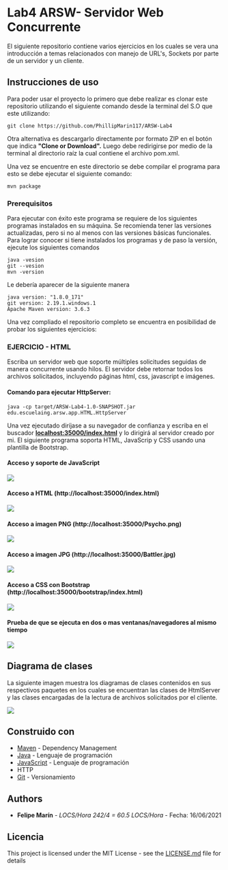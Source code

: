 # Lab4 ARSW- Servidor Web Concurrente

El siguiente repositorio contiene varios ejercicios en los cuales se vera una introducción a temas relacionados con manejo de URL's, Sockets por parte de un servidor y un cliente.

## Instrucciones de uso

Para poder usar el proyecto lo primero que debe realizar es clonar este repositorio utilizando el siguiente comando desde la terminal del S.O que este utilizando:

```
git clone https://github.com/PhillipMarin117/ARSW-Lab4
```
Otra alternativa es descargarlo directamente por formato ZIP en el botón que indica **"Clone or Download".**
Luego debe redirigirse por medio de la terminal al directorio raíz la cual contiene el archivo pom.xml.

Una vez se encuentre en este directorio se debe compilar el programa para esto se debe ejecutar el siguiente comando:

```
mvn package
```
### Prerequisitos

Para ejecutar con éxito este programa se requiere de los siguientes programas instalados en su máquina. Se recomienda tener las versiones actualizadas, pero si no al menos con las versiones básicas funcionales. Para lograr conocer si tiene instalados los programas y de paso la versión, ejecute los siguientes comandos
```
java -vesion
git --vesion
mvn -version
```

Le debería aparecer de la siguiente manera
```
java version: "1.8.0_171"
git version: 2.19.1.windows.1
Apache Maven version: 3.6.3
```
Una vez compliado el repositorio completo se encuentra en posibilidad de probar los siguientes ejercicios:


###  EJERCICIO  - HTML

Escriba un servidor web que soporte múltiples solicitudes seguidas de manera concurrente usando hilos. El servidor debe retornar todos los archivos solicitados, incluyendo páginas html, css, javascript e imágenes.

#### Comando para ejecutar HttpServer:
```
java -cp target/ARSW-Lab4-1.0-SNAPSHOT.jar edu.escuelaing.arsw.app.HTML.HttpServer
```
Una vez ejecutado diríjase a su navegador de confianza y escriba en el buscador **[localhost:35000/index.html](localhost:35000/index.html)** y lo dirigirá al servidor creado por mi.
El siguiente programa soporta HTML, JavaScrip y CSS usando una plantilla de Bootstrap.

#### Acceso y soporte de JavaScript

![](img/Script.PNG)

#### Acceso a HTML (http://localhost:35000/index.html)

![](img/HTML.PNG)

#### Acceso a imagen PNG (http://localhost:35000/Psycho.png)

![](img/Psycho.PNG)

#### Acceso a imagen JPG (http://localhost:35000/Battler.jpg)

![](img/Battler.PNG)

#### Acceso a CSS con Bootstrap (http://localhost:35000/bootstrap/index.html)

![](img/Boots.PNG)

#### Prueba de que se ejecuta en dos o mas ventanas/navegadores al mismo tiempo

![](img/Multi.PNG)


## Diagrama de clases

La siguiente imagen muestra los diagramas de clases contenidos en sus respectivos paquetes en los cuales se encuentran las clases de HtmlServer y las clases encargadas de la lectura de archivos solicitados por el cliente.

![](img/Diagrama.PNG)



## Construido con


* [Maven](https://maven.apache.org/) - Dependency Management
* [Java](https://www.java.com/es/download/) - Lenguaje de programación
* [JavaScript](https://www.javascript.com/) - Lenguaje de programación
* HTTP 
* [Git](https://github.com/) - Versionamiento



## Authors

* **Felipe Marín** - *LOCS/Hora  242/4 = 60.5 LOCS/Hora* - Fecha: 16/06/2021



## Licencia

This project is licensed under the MIT License - see the [LICENSE.md](LICENSE.md) file for details